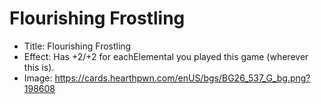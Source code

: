 # Flourishing Frostling
- Title:  Flourishing Frostling
- Effect:  Has +2/+2 for eachElemental you played this game (wherever this is).
- Image:  https://cards.hearthpwn.com/enUS/bgs/BG26_537_G_bg.png?198608
